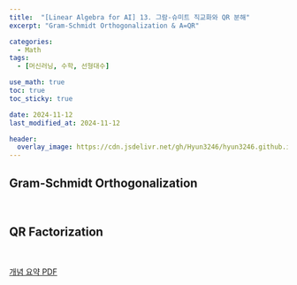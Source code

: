```yaml
---
title:  "[Linear Algebra for AI] 13. 그람-슈미트 직교화와 QR 분해"
excerpt: "Gram-Schmidt Orthogonalization & A=QR"

categories:
  - Math
tags:
  - [머신러닝, 수학, 선형대수]

use_math: true
toc: true
toc_sticky: true

date: 2024-11-12
last_modified_at: 2024-11-12

header:
  overlay_image: https://cdn.jsdelivr.net/gh/Hyun3246/hyun3246.github.io@master/image/overlay image/Linear Algebra for AI.png
---
```

## Gram-Schmidt Orthogonalization

<br/>

## QR Factorization

<br/>

[개념 요약 PDF](https://github.com/Hyun3246/Code-Warehouse/blob/1ac7cf4de101cbfe7f053e2207d20c73cec80cef/Linear%20Algebra%20for%20AI/13.%20%EA%B7%B8%EB%9E%8C-%EC%8A%88%EB%AF%B8%ED%8A%B8%20%EC%A7%81%EA%B5%90%ED%99%94%EC%99%80%20QR%20%EB%B6%84%ED%95%B4.pdf)